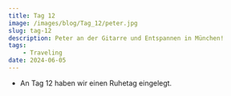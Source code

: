 ```yaml
---
title: Tag 12
image: /images/blog/Tag_12/peter.jpg
slug: tag-12
description: Peter an der Gitarre und Entspannen in München!
tags: 
    - Traveling
date: 2024-06-05
---
```


- An Tag 12 haben wir einen Ruhetag eingelegt.